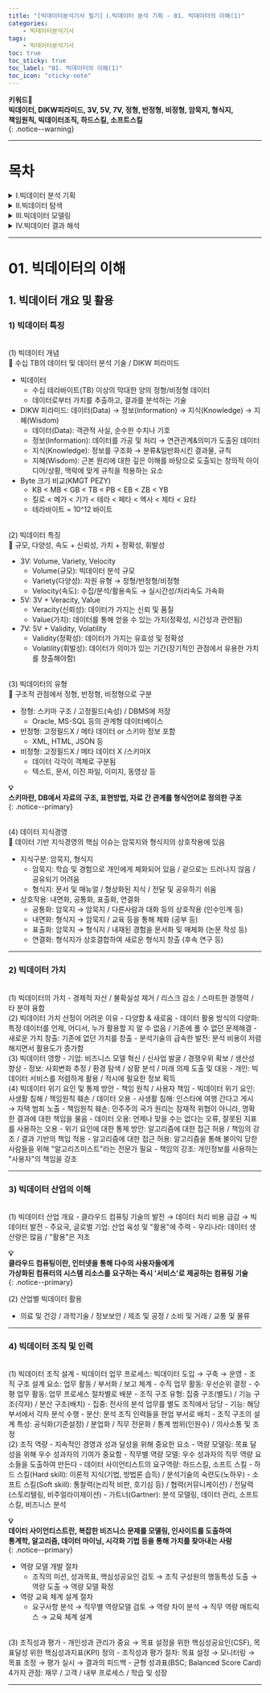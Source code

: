 ```yaml
---
title: "[빅데이터분석기사 필기] Ⅰ.빅데이터 분석 기획 - 01. 빅데이터의 이해(1)"
categories:
    - 빅데이터분석기사
tags:
    - 빅데이터분석기사
toc: true
toc_sticky: true
toc_label: "01. 빅데이터의 이해(1)"
toc_icon: "sticky-note"
---
```


**키워드🔑**<br>
**빅데이터, DIKW피라미드, 3V, 5V, 7V, 정형, 반정형, 비정형, 암묵지, 형식지, <br>
책임원칙, 빅데이터조직, 하드스킬, 소프트스킬**<br>
{: .notice--warning}

---

# 목차
<details>
<summary>Ⅰ.빅데이터 분석 기획</summary>
<div markdown="1">
    
- [01. 빅데이터의 이해(1)](/빅데이터분석기사/bigdata010101/)<br>
- [01. 빅데이터의 이해(2)](/빅데이터분석기사/bigdata010102/)<br>
- [01. 빅데이터의 이해(3)](/빅데이터분석기사/bigdata010103/)<br>
- [02. 데이터 분석 기획](/빅데이터분석기사/bigdata010201/)<br>
- [03. 데이터 수집 및 저장 계획(1)](/빅데이터분석기사/bigdata010301/)<br>
- [03. 데이터 수집 및 저장 계획(2)](/빅데이터분석기사/bigdata010302/)<br>
- [03. 데이터 수집 및 저장 계획(3)](/빅데이터분석기사/bigdata010303/)<br>
- [03. 데이터 수집 및 저장 계획(4)](/빅데이터분석기사/bigdata010304/)<br>
- [03. 데이터 수집 및 저장 계획(5)](/빅데이터분석기사/bigdata010305/)<br>
    
</div>
</details>

<details>
<summary>Ⅱ.빅데이터 탐색</summary>
<div markdown="1">
    
- [01. 데이터 전처리(1)](/빅데이터분석기사/bigdata020101/)<br>
- [01. 데이터 전처리(2)](/빅데이터분석기사/bigdata020102/)<br>
- [01. 데이터 전처리(3)](/빅데이터분석기사/bigdata020103/)<br>
- [01. 데이터 전처리(4)](/빅데이터분석기사/bigdata020104/)<br>
- [02. 데이터 탐색(1)](/빅데이터분석기사/bigdata020201/)<br>
- [02. 데이터 탐색(2)](/빅데이터분석기사/bigdata020202/)<br>
- [03. 통계기법 이해(1)](/빅데이터분석기사/bigdata020301/)<br>
- [03. 통계기법 이해(2)](/빅데이터분석기사/bigdata020302/)<br>
- [03. 통계기법 이해(3)](/빅데이터분석기사/bigdata020303/)<br>

</div>
</details>

<details>
<summary>Ⅲ.빅데이터 모델링</summary>
<div markdown="1">
    
- [01. 분석 모형 설계(1)](/빅데이터분석기사/bigdata030101/)<br>
- [01. 분석 모형 설계(2)](/빅데이터분석기사/bigdata030102/)<br>
- [02. 분석기법 적용(1)](/빅데이터분석기사/bigdata030201/)<br>
- [02. 분석기법 적용(2)](/빅데이터분석기사/bigdata030202/)<br>
- [02. 분석기법 적용(3)](/빅데이터분석기사/bigdata030203/)<br>
- [02. 분석기법 적용(4)](/빅데이터분석기사/bigdata030204/)<br>
- [02. 분석기법 적용(5)](/빅데이터분석기사/bigdata030205/)<br>
- [02. 분석기법 적용(6)](/빅데이터분석기사/bigdata030206/)<br>
- [02. 분석기법 적용(7)](/빅데이터분석기사/bigdata030207/)<br>
- [02. 분석기법 적용(8)](/빅데이터분석기사/bigdata030208/)<br>
- [02. 분석기법 적용(9)](/빅데이터분석기사/bigdata030209/)<br>
- [02. 분석기법 적용(10)](/빅데이터분석기사/bigdata030210/)<br>
- [02. 분석기법 적용(11)](/빅데이터분석기사/bigdata030211/)<br>
- [02. 분석기법 적용(12)](/빅데이터분석기사/bigdata030212/)<br>
    
</div>
</details>

<details>
<summary>Ⅳ.빅데이터 결과 해석</summary>
<div markdown="1">
    
- [01. 분석 모형 평가 및 개선 (1)](/빅데이터분석기사/bigdata040101/)<br>
- [01. 분석 모형 평가 및 개선 (2)](/빅데이터분석기사/bigdata040102/)<br>
- [01. 분석 모형 평가 및 개선 (3)](/빅데이터분석기사/bigdata040103/)<br>
- [01. 분석 모형 평가 및 개선 (4)](/빅데이터분석기사/bigdata040104/)<br>
- [02. 분석 결과 해석 및 활용 (1)](/빅데이터분석기사/bigdata040201/)<br>
- [02. 분석 결과 해석 및 활용 (2)](/빅데이터분석기사/bigdata040202/)<br>
- [02. 분석 결과 해석 및 활용 (3)](/빅데이터분석기사/bigdata040203/)<br>
- [02. 분석 결과 해석 및 활용 (4)](/빅데이터분석기사/bigdata040204/)<br>
    
</div>
</details>

---

# 01. 빅데이터의 이해

## 1. 빅데이터 개요 및 활용

### 1) 빅데이터 특징

<br>
(1) 빅데이터 개념<br>
📌 수십 TB의 데이터 및 데이터 분석 기술 / DIKW 피라미드

- 빅데이터 
    - 수십 테라바이트(TB) 이상의 막대한 양의 정형/비정형 데이터
    - 데이터로부터 가치를 추출하고, 결과를 분석하는 기술
- DIKW 피라미드: 데이터(Data) → 정보(Information) → 지식(Knowledge) → 지혜(Wisdom)
    - 데이터(Data): 객관적 사실, 순수한 수치나 기호
    - 정보(Information): 데이터를 가공 및 처리 → 연관관계&의미가 도출된 데이터
    - 지식(Knowledge): 정보를 구조화 → 분류&일반화시킨 결과물, 규칙
    - 지혜(Wisdom): 근본 원리에 대한 깊은 이해를 바탕으로 도출되는 창의적 아이디어/상황, 맥락에 맞게 규칙을 적용하는 요소
- Byte 크기 비교(KMGT PEZY)
    - KB < MB < GB < TB < PB < EB < ZB < YB
    - 킬로 < 메가 < 기가 < 테라 < 페타 < 엑사 < 제타 < 요타
    - 테라바이트 = 10^12 바이트

<br>
(2) 빅데이터 특징<br>
📌 규모, 다양성, 속도 + 신뢰성, 가치 + 정확성, 휘발성

- 3V: Volume, Variety, Velocity
    - Volume(규모): 빅데이터 분석 규모
    - Variety(다양성): 자원 유형 → 정형/반정형/비정형
    - Velocity(속도): 수집/분석/활용속도 → 실시간성/처리속도 가속화
- 5V: 3V + Veracity, Value
    - Veracity(신뢰성): 데이터가 가지는 신뢰 및 품질
    - Value(가치): 데이터를 통해 얻을 수 있는 가치(정확성, 시간성과 관련됨)
- 7V: 5V + Validity, Volatility
    - Validity(정확성): 데이터가 가지는 유효성 및 정확성
    - Volatility(휘발성): 데이터가 의미가 있는 기간(장기적인 관점에서 유용한 가치를 창출해야함)

<br>
(3) 빅데이터의 유형<br>
📌 구조적 관점에서 정형, 반정형, 비정형으로 구분

- 정형: 스키마 구조 / 고정필드(속성) / DBMS에 저장
    - Oracle, MS-SQL 등의 관계형 데이터베이스
- 반정형: 고정필드X / 메타 데이터 or 스키마 정보 포함
    - XML, HTML, JSON 등
- 비정형: 고정필드X / 메타 데이터 X /스키마X
    - 데이터 각각이 객체로 구분됨
    - 텍스트, 문서, 이진 파일, 이미지, 동영상 등

**💡**<br>
**스키마란, DB에서 자료의 구조, 표현방법, 자료 간 관계를 형식언어로 정의한 구조**<br>
{: .notice--primary}

<br>
(4) 데이터 지식경영<br>
📌 데이터 기반 지식경영의 핵심 이슈는 암묵지와 형식지의 상호작용에 있음

- 지식구분: 암묵지, 형식지
    - 암묵지: 학습 및 경험으로 개인에게 체화되어 있음 / 겉으로는 드러나지 않음 / 공유되기 어려움
    - 형식지: 문서 및 매뉴얼 / 형상화된 지식 / 전달 및 공유하기 쉬움
- 상호작용: 내면화, 공통화, 표출화, 연결화
    - 공통화: 암묵지 → 암묵지 / 다른사람과 대화 등의 상호작용 (인수인계 등)
    - 내면화: 형식지 → 암묵지 / 교육 등을 통해 체화 (공부 등)
    - 표출화: 암묵지 → 형식지 / 내재된 경험을 문서화 및 매체화 (논문 작성 등)
    - 연결화: 형식지가 상호결합하여 새로운 형식지 창출 (후속 연구 등)

---

### 2) 빅데이터 가치

<br>
(1) 빅데이터의 가치
- 경제적 자산 / 불확실성 제거 / 리스크 감소 / 스마트한 경쟁력 / 타 분야 융합

<br>
(2) 빅데이터 가치 산정이 어려운 이유
- 다양함 & 새로움
- 데이터 활용 방식의 다양화: 특정 데이터를 언제, 어디서, 누가 활용할 지 알 수 없음 / 기존에 풀 수 없던 문제해결
- 새로운 가치 창출: 기존에 없던 가치를 창출
- 분석기술의 급속한 발전: 분석 비용이 저렴해지면서 활용도가 증가함

<br>
(3) 빅데이터 영향
- 기업: 비즈니스 모델 혁신 / 신사업 발굴 / 경쟁우위 확보 / 생산성 향상
- 정보: 사회변화 추정 / 환경 탐색 / 상황 분석 / 미래 의제 도출 및 대응
- 개인: 빅데이터 서비스를 저렴하게 활용 / 적시에 필요한 정보 획득

<br>
(4) 빅데이터 위기 요인 및 통제 방안
- 책임 원칙 / 사용자 책임
- 빅데이터 위기 요인: 사생활 침해 / 책임원칙 훼손 / 데이터 오용
    - 사생활 침해: 인스타에 여행 간다고 게시 → 자택 범죄 노출
    - 책임원칙 훼손: 민주주의 국가 원리는 잠재적 위협이 아니라, 명확한 결과에 대한 책임을 물음
    - 데이터 오용: 언제나 맞을 수는 없다는 오류, 잘못된 지표를 사용하는 오용
- 위기 요인에 대한 통제 방안: 알고리즘에 대한 접근 허용 / 책임의 강조 / 결과 기반의 책임 적용
    - 알고리즘에 대한 접근 허용: 알고리즘을 통해 불이익 당한 사람들을 위해 "알고리즈미스트"라는 전문가 필요
    - 책임의 강조: 개인정보를 사용하는 "사용자"의 책임을 강조

---

### 3) 빅데이터 산업의 이해

<br>
(1) 빅데이터 산업 개요
- 클라우드 컴퓨팅 기술의 발전 → 데이터 처리 비용 급감 → 빅데이터 발전
- 주요국, 글로벌 기업: 산업 육성 및 "활용"에 주력
- 우리나라: 데이터 생산량은 많음 / "활용"은 저조

**💡**<br>
**클라우드 컴퓨팅이란, 인터넷을 통해 다수의 사용자들에게**<br>
**가상화된 컴퓨터의 시스템 리소스를 요구하는 즉시 '서비스'로 제공하는 컴퓨팅 기술**<br>
{: .notice--primary}

(2) 산업별 빅데이터 활용
- 의료 및 건강 / 과학기술 / 정보보안 / 제조 및 공정 / 소비 및 거래 / 교통 및 물류

---

### 4) 빅데이터 조직 및 인력

<br>
(1) 빅데이터 조직 설계
- 빅데이터 업무 프로세스: 빅데이터 도입 → 구축 → 운영
- 조직 구조 설계 요소: 업무 활동 / 부서화 / 보고 체계
    - 수직 업무 활동: 우선순위 결정
    - 수평 업무 활동: 업무 프로세스 절차별로 배분
- 조직 구조 유형: 집중 구조(별도) / 기능 구조(각자) / 분산 구조(배치)
    - 집중: 전사의 분석 업무를 별도 조직에서 담당
    - 기능: 해당 부서에서 각자 분석 수행
    - 분산: 분석 조직 인력들을 현업 부서로 배치
- 조직 구조의 설계 특성: 공식화(기준설정) / 분업화 / 직무 전문화 / 통계 범위(인원수) / 의사소통 및 조정

<br>
(2) 조직 역량
- 지속적인 경영과 성과 달성을 위해 중요한 요소
- 역량 모델링: 목표 달성을 위해 우수 성과자의 기여가 중요함
    - 직무별 역량 모델: 우수 성과자의 직무 역량 요소들을 도출하여 만든다
- 데이터 사이언티스트의 요구역량: 하드스킬, 소프트 스킬
    - 하드 스킬(Hard skill): 이론적 지식(기법, 방법론 습득) / 분석기술의 숙련도(노하우)
    - 소프트 스킬(Soft skill): 통찰력(논리적 비판, 호기심 등) / 협력(커뮤니케이션) / 전달력(스토리텔링, 비주얼라이제이션)
    - 가트너(Gartner): 분석 모델링, 데이터 관리, 소프트 스킬, 비즈니스 분석

**💡**<br>
**데이터 사이언티스트란, 복잡한 비즈니스 문제를 모델링, 인사이트를 도출하여**<br>
**통계학, 알고리즘, 데이터 마이닝, 시각화 기법 등을 통해 가치를 찾아내는 사람**<br>
{: .notice--primary}

- 역량 모델 개발 절차
    - 조직의 미션, 성과목표, 핵심성공요인 검토 → 조직 구성원의 행동특성 도출 → 역량 도출 → 역량 모델 확정
- 역량 교육 체계 설계 절차
    - 요구사항 분석 → 직무별 역량모델 검토 → 역량 차이 분석 → 직무 역량 매트릭스 → 교육 체계 설계

<br>
(3) 조직성과 평가
- 개인성과 관리가 중요 → 목표 설정을 위한 핵심성공요인(CSF), 목표달성 위한 핵심성과지표(KPI) 정의
- 조직성과 평가 절차: 목표 설정 → 모니터링 → 목표 조정 → 평가 실시 → 결과의 피드백
- 균형 성과표(BSC; Balanced Score Card) 4가지 관점: 재무 / 고객 / 내부 프로세스 / 학습 및 성장

---
